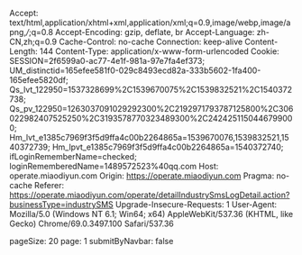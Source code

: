 Accept: text/html,application/xhtml+xml,application/xml;q=0.9,image/webp,image/apng,*/*;q=0.8
Accept-Encoding: gzip, deflate, br
Accept-Language: zh-CN,zh;q=0.9
Cache-Control: no-cache
Connection: keep-alive
Content-Length: 144
Content-Type: application/x-www-form-urlencoded
Cookie: SESSION=2f6599a0-ac77-4e1f-981a-97e7fa4ef373; UM_distinctid=165efee581f0-029c8493ecd82a-333b5602-1fa400-165efee5820df; Qs_lvt_122950=1537328699%2C1539670075%2C1539832521%2C1540372738; Qs_pv_122950=1263037091029292300%2C2192971793787125800%2C306022982407525250%2C3193578770323489300%2C2424251150446799000; Hm_lvt_e1385c7969f3f5d9ffa4c00b2264865a=1539670076,1539832521,1540372739; Hm_lpvt_e1385c7969f3f5d9ffa4c00b2264865a=1540372740; ifLoginRememberName=checked; loginRememberedName=1489572523%40qq.com
Host: operate.miaodiyun.com
Origin: https://operate.miaodiyun.com
Pragma: no-cache
Referer: https://operate.miaodiyun.com/operate/detailIndustrySmsLogDetail.action?businessType=industrySMS
Upgrade-Insecure-Requests: 1
User-Agent: Mozilla/5.0 (Windows NT 6.1; Win64; x64) AppleWebKit/537.36 (KHTML, like Gecko) Chrome/69.0.3497.100 Safari/537.36


pageSize: 20
page: 1
submitByNavbar: false